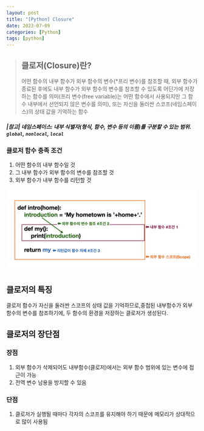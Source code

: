 ```yaml
---
layout: post
title: "[Python] Closure"
date: 2023-07-09
categories: [Python]
tags: [python]
---
```








> ## 클로저(Closure)란?
> 어떤 함수의 내부 함수가 외부 함수의 변수(*프리 변수)를 참조할 때, 외부 함수가 종료된 후에도 내부 함수가 외부 함수의 변수를 참조할 수 있도록 어딘가에 저장하는 함수를 의미(프리 변수(free variable)는 어떤 함수에서 사용되지만 그 함수 내부에서 선언되지 않은 변수를 의미), 또는 자신을 둘러싼 스코프(네임스페이스)의 상태 값을 기억하는 함수

  ##### |참고| 네임스페이스: 내부 식별자(형식, 함수, 변수 등의 이름)를 구분할 수 있는 범위. ````global````, ````nonlocal````, ````local````

### 클로저 함수 충족 조건
1. 어떤 함수의 내부 함수일 것
2. 그 내부 함수가 외부 함수의 변수를 참조할 것
3. 외부 함수가 내부 함수를 리턴할 것

<img src="/assets/img/Python/python_closure1.png" alt="" width="600" >



## 클로저의 특징
  클로저 함수가 자신을 둘러싼 스코프의 상태 값을 기억하므로,중첩된 내부함수가 외부 함수의 변수를 참조하기에, 두 함수의 환경을 저장하는 클로저가 생성된다.

## 클로저의 장단점
  ### 장점
  1. 외부 함수가 삭제되어도 내부함수(클로저)에서는 외부 함수 범위에 있는 변수에 접근이 가능
  2. 전역 변수 남용을 방지할 수 있음

  ### 단점
  1. 클로저가 실행될 때마다 각자의 스코프를 유지해야 하기 때문에 메모리가 상대적으로 많이 사용됨
